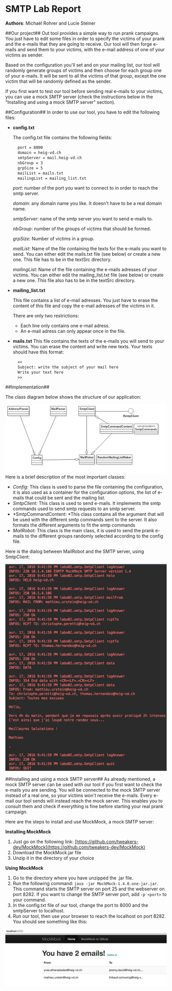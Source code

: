 # SMTP Lab Report #

**Authors**: Michaël Rohrer and Lucie Steiner

##Our project##
Out tool provides a simple way to run prank campaigns. You just have to edit some files in order to specify the victims of your prank and the e-mails that they are going to receive. Our tool will then forge e-mails and send them to your victims, with the e-mail address of one of your victims as sender.

Based on the configuration you'll set and on your mailing list, our tool will randomly generate groups of victims and then choose for each group one of your e-mails. It will be sent to all the victims of that group, except the one victim that will be randomly defined as the sender. 

If you first want to test our tool before sending real e-mails to your victims, you can use a mock SMTP server (check the instructions below in the "Installing and using a mock SMTP server" section).



##Configuration##
In order to use our tool, you have to edit the following files:

- **config.txt**

	The config.txt file contains the following fields: 
	
	    port = 8000  
	    domain = heig-vd.ch
	    smtpServer = mail.heig-vd.ch
	    nbGroup = 3
	    grpSize = 5
		mailList = mails.txt
		mailingList = mailing_list.txt
	
	*port*: number of the port you want to connect to in order to reach the smtp server.
	
	*domain*: any domain name you like. It doesn't have to be a real domain name.
	
	*smtpServer*: name of the smtp server you want to send e-mails to.
	
	*nbGroup*: number of the groups of victims that should be formed.
	
	*grpSize*: Number of victims in a group.
	
	*mailList*: Name of the file containing the texts for the e-mails you want to send. You can either edit the mails.txt file  (see below) or create a new one. This file has to be in the textSrc directory.

	*mailingList*: Name of the file containing the e-mails adresses of your victims. You can either edit the mailing_list.txt file (see below) or create a new one. This file also has to be in the textSrc directory.

- **mailing_list.txt**

	This file contains a list of e-mail adresses. You just have to erase the content of this file and copy the e-mail adresses of the victims in it. 

	There are only two restrictions: 
	- Each line only contains one e-mail adress.
	- An e-mail adress can only appear once in the file.
	 

- **mails.txt**
	This file contains the texts of the e-mails you will send to your victims. You can erase the content and write new texts. Your texts should have this format:

		<<
		Subject: write the subject of your mail here
		Write your text here
		>>

##Implementation##

The class diagram below shows the structure of our application:

![](figures/classDiagram.jpg)
Here is a brief description of the most important classes:

- *Config:* This class is used to parse the file containing the configuration, it is also used as a container for the configuration options, the list of e-mails that could be sent and the mailing list.
- *SmtpClient:* This class is used to send e-mails. It implements the smtp commands used to send smtp requests to an smtp server.
- *SmtpCommandContent: *This class contains all the argument that will be used with the different smtp commands sent to the server. It also formats the different arguments to fit the smtp commands
- *MailRobot:* This class is the main class, it is used to send the prank e-mails to the different groups randomly selected according to the config file.

Here is the dialog between MailRobot and the SMTP server, using SmtpClient:

![](figures/dialog.jpg)

##Installing and using a mock SMTP server##
As already mentioned, a mock SMTP server can be used with our tool if you first want to check the e-mails you are sending. You will be connected to the mock SMTP server instead of a real one, so your victims won't receive the e-mails. Every e-mail our tool sends will instead reach the mock server. This enables you to consult them and check if everything is fine before starting your real prank campaign. 

Here are the steps to install and use MockMock, a mock SMTP server:

**Installing MockMock**

1. Just go on the following link: [https://github.com/tweakers-dev/MockMock](https://github.com/tweakers-dev/MockMock)
2.  Download the MockMock.jar file
3.  Unzip it in the directory of your choice

**Using MockMock**

1. Go to the directory where you have unzipped the .jar file.
2. Run the following command: `java -jar MockMock-1.4.0.one-jar.jar`. This command starts the SMTP server on port 25 and the webserver on port 8282. If you want to change the SMTP server port, add `-p <port>` to your command. 
3. In the config.txt file of our tool, change the port to 8000 and the smtpServer to localhost.
4. Run our tool, then use your browser to reach the localhost on port 8282. You should see something like this:

![](figures/mockMock.jpg)


